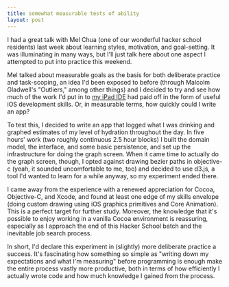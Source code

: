 ```yaml
---
title: somewhat measurable tests of ability
layout: post
---
```

I had a great talk with Mel Chua (one of our wonderful hacker school residents) last week about learning styles, motivation, and goal-setting. It was illuminating in many ways, but I'll just talk here about one aspect I attempted to put into practice this weekend.

Mel talked about measurable goals as the basis for both deliberate practice and task-scoping, an idea I'd been exposed to before (through Malcolm Gladwell's "Outliers," among other things) and I decided to try and see how much of the work I'd put in to [my iPad IDE](https://www.youtube.com/watch?v=ck5ogFiWGpQ) had paid off in the form of useful iOS development skills. Or, in measurable terms, how quickly could I write an app?

To test this, I decided to write an app that logged what I was drinking and graphed estimates of my level of hydration throughout the day. In five hours' work (two roughly continuous 2.5 hour blocks) I built the domain model, the interface, and some basic persistence, and set up the infrastructure for doing the graph screen. When it came time to actually do the graph screen, though, I opted against drawing bezier paths in objective-c (yeah, it sounded uncomfortable to me, too) and decided to use d3.js, a tool I'd wanted to learn for a while anyway, so my experiment ended there. 

I came away from the experience with a renewed appreciation for Cocoa, Objective-C, and Xcode, and found at least one edge of my skills envelope (doing custom drawing using iOS graphics primitives and Core Animation). This is a perfect target for further study. Moreover, the knowledge that it's possible to enjoy working in a vanilla Cocoa environment is reassuring, especially as I approach the end of this Hacker School batch and the inevitable job search process. 

In short, I'd declare this experiment in (slightly) more deliberate practice a success. It's fascinating how something so simple as "writing down my expectations and what I'm measuring" before programming is enough make the entire process vastly more productive, both in terms of how efficiently I actually wrote code and how much knowledge I gained from the process. 
